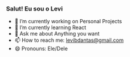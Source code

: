 ### Salut! Eu sou o Levi

- 🔭 I’m currently working on Personal Projects
- 🌱 I’m currently learning React
- 💬 Ask me about Anything you want
- 📫 How to reach me: levibdantas@gmail.com
- 😄 Pronouns: Ele/Dele


